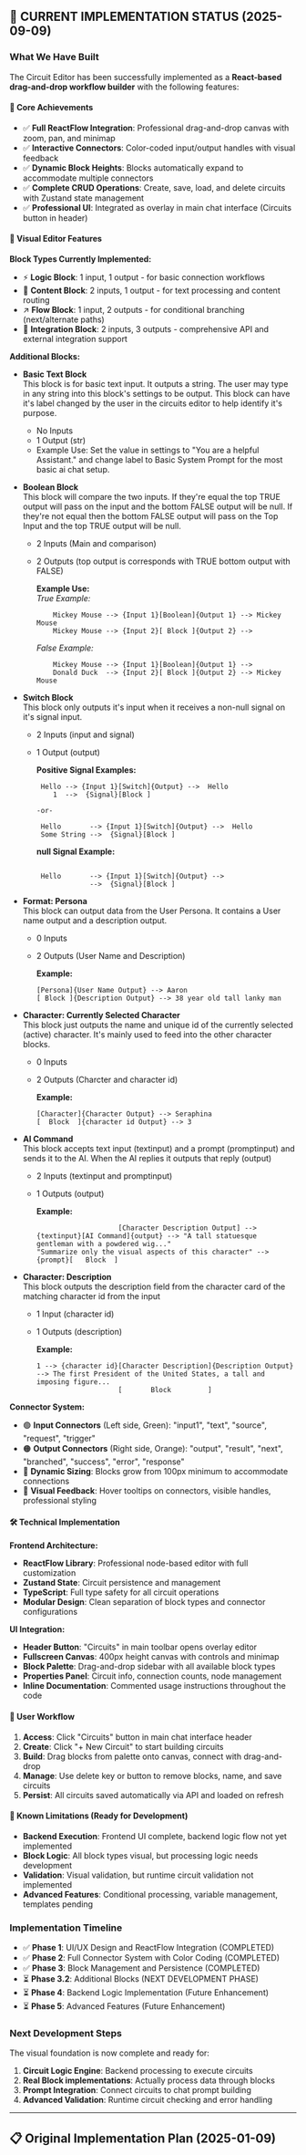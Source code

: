 ## 🎯 **CURRENT IMPLEMENTATION STATUS** (2025-09-09)

### **What We Have Built**

The Circuit Editor has been successfully implemented as a **React-based drag-and-drop workflow builder** with the following features:

#### **🚩 Core Achievements**
- ✅ **Full ReactFlow Integration**: Professional drag-and-drop canvas with zoom, pan, and minimap
- ✅ **Interactive Connectors**: Color-coded input/output handles with visual feedback
- ✅ **Dynamic Block Heights**: Blocks automatically expand to accommodate multiple connectors
- ✅ **Complete CRUD Operations**: Create, save, load, and delete circuits with Zustand state management
- ✅ **Professional UI**: Integrated as overlay in main chat interface (Circuits button in header)

#### **🎨 Visual Editor Features**

**Block Types Currently Implemented:**
- ⚡ **Logic Block**: 1 input, 1 output - for basic connection workflows
- 📖 **Content Block**: 2 inputs, 1 output - for text processing and content routing
- ↗️ **Flow Block**: 1 input, 2 outputs - for conditional branching (next/alternate paths)
- 🔗 **Integration Block**: 2 inputs, 3 outputs - comprehensive API and external integration support

**Additional Blocks:**
- **Basic Text Block**  
This block is for basic text input. It outputs a string.  The user may type in any string into this block's settings to be output. This block can have it's label changed by the user in the circuits editor to help identify it's purpose.
  - No Inputs
  - 1 Output (str)
  - Example Use: Set the value in settings to "You are a helpful Assistant." and change label to Basic System Prompt for the most basic ai chat setup.

- **Boolean Block**  
This block will compare the two inputs. If they're equal the top TRUE output will pass on the input and the bottom FALSE output will be null. If they're not equal then the bottom FALSE output will pass on the Top Input and the top TRUE output will be null.
   - 2 Inputs (Main and comparison)
   - 2 Outputs (top output is corresponds with TRUE bottom output with FALSE)  

        **Example Use:**  
        *True Example:*
        ```
            Mickey Mouse --> {Input 1}[Boolean]{Output 1} --> Mickey Mouse
            Mickey Mouse --> {Input 2}[ Block ]{Output 2} -->
        ```
        *False Example:*
        ```
            Mickey Mouse --> {Input 1}[Boolean]{Output 1} --> 
            Donald Duck  --> {Input 2}[ Block ]{Output 2} --> Mickey Mouse
        ```  

- **Switch Block**  
 This block only outputs it's input when it receives a non-null signal on it's signal input.
    - 2 Inputs (input and signal)
    - 1 Output (output)

        **Positive Signal Examples:**  
        ```
         Hello --> {Input 1}[Switch]{Output} -->  Hello
            1  -->  {Signal}[Block ]

        -or-

         Hello       --> {Input 1}[Switch]{Output} -->  Hello
         Some String -->  {Signal}[Block ]

        ```
        **null Signal Example:**
        ```

         Hello       --> {Input 1}[Switch]{Output} -->  
                     -->  {Signal}[Block ]
        ```
- **Format: Persona**  
This block can output data from the User Persona.  It contains a User name output and a description output.
    - 0 Inputs
    - 2 Outputs (User Name and Description)

        **Example:**
        ```
        [Persona]{User Name Output} --> Aaron
        [ Block ]{Description Output} --> 38 year old tall lanky man
        ```
- **Character: Currently Selected Character**  
This block just outputs the name and unique id of the currently selected (active) character. It's mainly used to feed into the other character blocks.
    - 0 Inputs
    - 2 Outputs (Charcter and character id)

        **Example:**
        ```
        [Character]{Character Output} --> Seraphina
        [  Block  ]{character id Output} --> 3
        ```

- **AI Command**  
This block accepts text input (textinput) and a prompt (promptinput) and sends it to the AI. When the AI replies it outputs that reply (output)
    - 2 Inputs (textinput and promptinput)
    - 1 Outputs (output)

        **Example:**
        ```
                            [Character Description Output] --> {textinput}[AI Command]{output} --> "A tall statuesque gentleman with a powdered wig..."
        "Summarize only the visual aspects of this character" --> {prompt}[   Block  ]
        ```

- **Character: Description**  
This block outputs the description field from the character card of the matching character id from the input
    - 1 Input (character id)
    - 1 Outputs (description)

        **Example:**
        ```
        1 --> {character id}[Character Description]{Description Output} --> The first President of the United States, a tall and imposing figure...
                            [       Block         ]
        ```


**Connector System:**
- 🟢 **Input Connectors** (Left side, Green): "input1", "text", "source", "request", "trigger"
- 🟠 **Output Connectors** (Right side, Orange): "output", "result", "next", "branched", "success", "error", "response"
- 📏 **Dynamic Sizing**: Blocks grow from 100px minimum to accommodate connections
- 🎯 **Visual Feedback**: Hover tooltips on connectors, visible handles, professional styling

#### **🛠️ Technical Implementation**

**Frontend Architecture:**
- **ReactFlow Library**: Professional node-based editor with full customization
- **Zustand State**: Circuit persistence and management
- **TypeScript**: Full type safety for all circuit operations
- **Modular Design**: Clean separation of block types and connector configurations

**UI Integration:**
- **Header Button**: "Circuits" in main toolbar opens overlay editor
- **Fullscreen Canvas**: 400px height canvas with controls and minimap
- **Block Palette**: Drag-and-drop sidebar with all available block types
- **Properties Panel**: Circuit info, connection counts, node management
- **Inline Documentation**: Commented usage instructions throughout the code

#### **🔄 User Workflow**
1. **Access**: Click "Circuits" button in main chat interface header
2. **Create**: Click "+ New Circuit" to start building circuits
3. **Build**: Drag blocks from palette onto canvas, connect with drag-and-drop
4. **Manage**: Use delete key or button to remove blocks, name, and save circuits
5. **Persist**: All circuits saved automatically via API and loaded on refresh

#### **🎯 Known Limitations (Ready for Development)**
- **Backend Execution**: Frontend UI complete, backend logic flow not yet implemented
- **Block Logic**: All block types visual, but processing logic needs development
- **Validation**: Visual validation, but runtime circuit validation not implemented
- **Advanced Features**: Conditional processing, variable management, templates pending

### **Implementation Timeline**
- ✅ **Phase 1**: UI/UX Design and ReactFlow Integration (COMPLETED)
- ✅ **Phase 2**: Full Connector System with Color Coding (COMPLETED)
- ✅ **Phase 3**: Block Management and Persistence (COMPLETED)
- ⏳ **Phase 3.2**: Additional Blocks (NEXT DEVELOPMENT PHASE)
- ⏳ **Phase 4**: Backend Logic Implementation (Future Enhancement)
- ⏳ **Phase 5**: Advanced Features (Future Enhancement)

### **Next Development Steps**
The visual foundation is now complete and ready for:
1. **Circuit Logic Engine**: Backend processing to execute circuits
2. **Real Block implementations**: Actually process data through blocks
3. **Prompt Integration**: Connect circuits to chat prompt building
4. **Advanced Validation**: Runtime circuit checking and error handling

---

## 📋 **Original Implementation Plan** (2025-01-09)